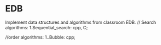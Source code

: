 # EDB
Implement data structures and algorithms from classroom EDB.
  // Search algorithms:
  1.Sequential_search: cpp, C;
  
  //order algorithms:
  1..Bubble: cpp;
  
  
